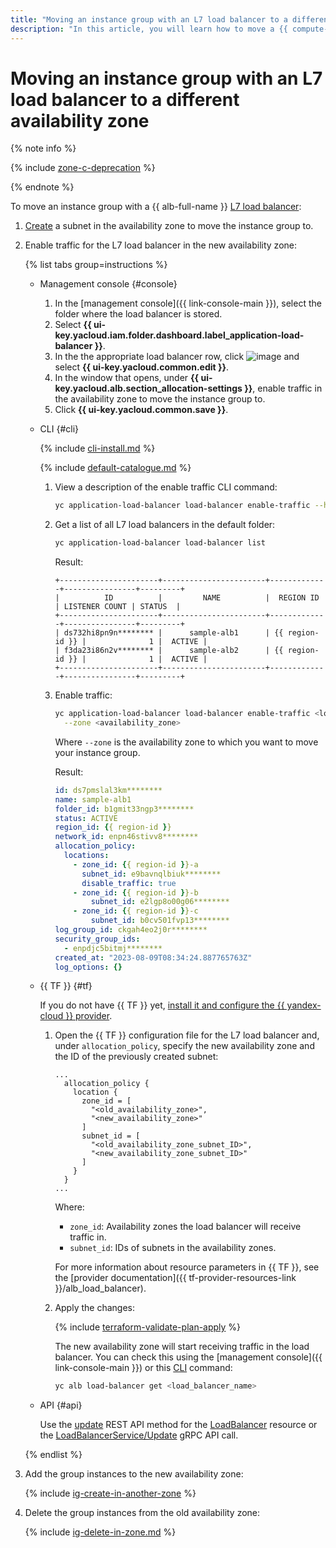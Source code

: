 ```yaml
---
title: "Moving an instance group with an L7 load balancer to a different availability zone"
description: "In this article, you will learn how to move a {{ compute-name }} instance group with an L7 load balancer across availability zones."
---
```


# Moving an instance group with an L7 load balancer to a different availability zone


{% note info %}

{% include [zone-c-deprecation](../../../_includes/vpc/zone-c-deprecation.md) %}

{% endnote %}


To move an instance group with a {{ alb-full-name }} [L7 load balancer](../../../network-load-balancer/concepts):
1. [Create](../../../vpc/operations/subnet-create.md) a subnet in the availability zone to move the instance group to.
1. Enable traffic for the L7 load balancer in the new availability zone:

   {% list tabs group=instructions %}

   - Management console {#console}

      1. In the [management console]({{ link-console-main }}), select the folder where the load balancer is stored.
      1. Select **{{ ui-key.yacloud.iam.folder.dashboard.label_application-load-balancer }}**.
      1. In the the appropriate load balancer row, click ![image](../../../_assets/horizontal-ellipsis.svg) and select **{{ ui-key.yacloud.common.edit }}**.
      1. In the window that opens, under **{{ ui-key.yacloud.alb.section_allocation-settings }}**, enable traffic in the availability zone to move the instance group to.
      1. Click **{{ ui-key.yacloud.common.save }}**.

   - CLI {#cli}

      {% include [cli-install.md](../../../_includes/cli-install.md) %}

      {% include [default-catalogue.md](../../../_includes/default-catalogue.md) %}

      1. View a description of the enable traffic CLI command:

         ```bash
         yc application-load-balancer load-balancer enable-traffic --help
         ```

      1. Get a list of all L7 load balancers in the default folder:

         ```bash
         yc application-load-balancer load-balancer list
         ```

         Result:

         ```text
         +----------------------+-----------------------+-------------+----------------+---------+
         |          ID          |         NAME          |  REGION ID  | LISTENER COUNT | STATUS  |
         +----------------------+-----------------------+-------------+----------------+---------+
         | ds732hi8pn9n******** |      sample-alb1      | {{ region-id }} |              1 |  ACTIVE |
         | f3da23i86n2v******** |      sample-alb2      | {{ region-id }} |              1 |  ACTIVE |
         +----------------------+-----------------------+-------------+----------------+---------+
         ```

      1. Enable traffic:

         ```bash
         yc application-load-balancer load-balancer enable-traffic <load_balancer_name> \
           --zone <availability_zone>
         ```

         Where `--zone` is the availability zone to which you want to move your instance group.

         Result:

         ```yaml
         id: ds7pmslal3km********
         name: sample-alb1
         folder_id: b1gmit33ngp3********
         status: ACTIVE
         region_id: {{ region-id }}
         network_id: enpn46stivv8********
         allocation_policy:
           locations:
             - zone_id: {{ region-id }}-a
               subnet_id: e9bavnqlbiuk********
               disable_traffic: true
             - zone_id: {{ region-id }}-b
                 subnet_id: e2lgp8o00g06********
             - zone_id: {{ region-id }}-c
                 subnet_id: b0cv501fvp13********
         log_group_id: ckgah4eo2j0r********
         security_group_ids:
           - enpdjc5bitmj********
         created_at: "2023-08-09T08:34:24.887765763Z"
         log_options: {}
         ```

   - {{ TF }} {#tf}

      If you do not have {{ TF }} yet, [install it and configure the {{ yandex-cloud }} provider](../../../tutorials/infrastructure-management/terraform-quickstart.md#install-terraform).

      1. Open the {{ TF }} configuration file for the L7 load balancer and, under `allocation_policy`, specify the new availability zone and the ID of the previously created subnet:

         ```hcl
         ...
           allocation_policy {
             location {
               zone_id = [
                 "<old_availability_zone>",
                 "<new_availability_zone>"
               ]
               subnet_id = [
                 "<old_availability_zone_subnet_ID>",
                 "<new_availability_zone_subnet_ID>"
               ]
             }
           }
         ...
         ```

         Where:

         * `zone_id`: Availability zones the load balancer will receive traffic in.
         * `subnet_id`: IDs of subnets in the availability zones.

         For more information about resource parameters in {{ TF }}, see the [provider documentation]({{ tf-provider-resources-link }}/alb_load_balancer).

      1. Apply the changes:

         {% include [terraform-validate-plan-apply](../../../_tutorials/terraform-validate-plan-apply.md) %}

         The new availability zone will start receiving traffic in the load balancer. You can check this using the [management console]({{ link-console-main }}) or this [CLI](../../../cli/quickstart.md) command:

         ```bash
         yc alb load-balancer get <load_balancer_name>
         ```

   - API {#api}

      Use the [update](../../../application-load-balancer/api-ref/LoadBalancer/update.md) REST API method for the [LoadBalancer](../../../application-load-balancer/api-ref/LoadBalancer/index.md) resource or the [LoadBalancerService/Update](../../../application-load-balancer/api-ref/grpc/load_balancer_service.md#Update) gRPC API call.

   {% endlist %}

1. Add the group instances to the new availability zone:

   {% include [ig-create-in-another-zone](../../../_includes/compute/ig-create-in-another-zone.md) %}

1. Delete the group instances from the old availability zone:

   {% include [ig-delete-in-zone.md](../../../_includes/compute/ig-delete-in-zone.md) %}
